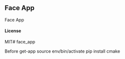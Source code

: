 ## Face App

Face App

#### License

MIT# face_app

Before get-app 
source env/bin/activate
pip install cmake

